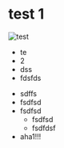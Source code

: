 # test 1 

![test](https://pbs.twimg.com/media/A5gxWA1CIAAcZgn.png:large)

* te
* 2
* dss
* fdsfds

- sdffs
- fsdfsd
- fsdfsd
	- fsdfsd
	- fsdfdsf
- aha1!!!


